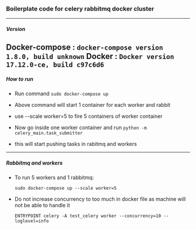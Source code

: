 ### Boilerplate code for celery rabbitmq docker cluster

-------------------------

##### Version

Docker-compose : `docker-compose version 1.8.0, build unknown`
Docker : `Docker version 17.12.0-ce, build c97c6d6`
-----------------------


##### How to run

- Run command `sudo docker-compose up`

- Above command will start 1 container for each worker and rabbit

- use --scale worker=5 to fire 5 containers of worker container

- Now go inside one worker container and run `python -m celery_main.task_submitter`

- this will start pushing tasks in rabitmq and workers
---------------------


##### Rabbitmq and workers

- To run 5 workers and 1 rabbitmq:

  `sudo docker-compose up --scale worker=5`

- Do not increase concurrency to too much in docker file as machine will not be able to handle it

  `ENTRYPOINT celery -A test_celery worker --concurrency=10 --loglevel=info`


